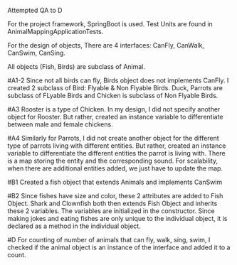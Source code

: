 Attempted QA to D

For the project framework, SpringBoot is used.
Test Units are found in AnimalMappingApplicationTests.

For the design of objects, 
There are 4 interfaces: CanFly, CanWalk, CanSwim, CanSing.

All objects (Fish, Birds) are subclass of Animal.

#A1-2
Since not all birds can fly, Birds object does not implements CanFly.
I created 2 subclass of Bird: Flyable & Non Flyable Birds.
Duck, Parrots are subclass of FLyable Birds and Chicken is subclass of Non Flyable Birds.

#A3
Rooster is a type of Chicken.
In my design, I did not specify another object for Rooster.
But rather, created an instance variable to differentiate between male and female chickens.

#A4
Similarly for Parrots, 
I did not create another object for the different type of parrots living with different entities.
But rather, created an instance variable to differentiate the different entities the parrot is living with.
There is a map storing the entity and the corresponding sound.
For scalability, when there are additional entities added, we just have to update the map.

#B1
Created a fish object that extends Animals and implements CanSwim

#B2 
Since fishes have size and color, these 2 attributes are added to Fish Object.
Shark and Clownfish both then extends Fish Object and inherits these 2 variables.
The variables are initialized in the constructor.
Since making jokes and eating fishes are only unique to the individual object, it is declared as a method in the individual object.

#D
For counting of number of animals that can fly, walk, sing, swim, 
I checked if the animal object is an instance of the interface and added it to a count.